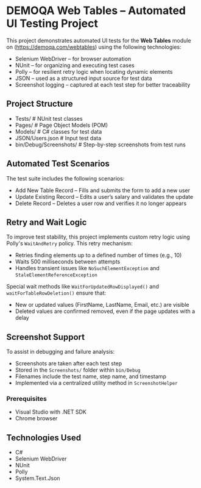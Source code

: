 # DEMOQA Web Tables – Automated UI Testing Project

This project demonstrates automated UI tests for the **Web Tables** module on (https://demoqa.com/webtables) using the following technologies:

- Selenium WebDriver – for browser automation  
- NUnit – for organizing and executing test cases  
- Polly – for resilient retry logic when locating dynamic elements  
- JSON – used as a structured input source for test data  
- Screenshot logging – captured at each test step for better traceability  

## Project Structure

- Tests/ # NUnit test classes
- Pages/ # Page Object Models (POM)
- Models/ # C# classes for test data
- JSON/Users.json # Input test data
- bin/Debug/Screenshots/ # Step-by-step screenshots from test runs

## Automated Test Scenarios

The test suite includes the following scenarios:

- Add New Table Record – Fills and submits the form to add a new user
- Update Existing Record – Edits a user’s salary and validates the update
- Delete Record – Deletes a user row and verifies it no longer appears

## Retry and Wait Logic

To improve test stability, this project implements custom retry logic using Polly's `WaitAndRetry` policy. This retry mechanism:

- Retries finding elements up to a defined number of times (e.g., 10)
- Waits 500 milliseconds between attempts
- Handles transient issues like `NoSuchElementException` and `StaleElementReferenceException`

Special wait methods like `WaitForUpdatedRowDisplayed()` and `waitForTableRowDeletion()` ensure that:

- New or updated values (FirstName, LastName, Email, etc.) are visible
- Deleted values are confirmed removed, even if the page updates with a delay

## Screenshot Support

To assist in debugging and failure analysis:

- Screenshots are taken after each test step
- Stored in the `Screenshots/` folder within `bin/Debug`
- Filenames include the test name, step name, and timestamp
- Implemented via a centralized utility method in `ScreenshotHelper`

### Prerequisites

- Visual Studio with .NET SDK
- Chrome browser

## Technologies Used

- C#
- Selenium WebDriver
- NUnit
- Polly
- System.Text.Json
